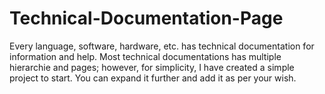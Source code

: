 # Technical-Documentation-Page
Every language,
 software, hardware,
 etc. has technical 
documentation
 for 
information
 and help.
Most
 technical
 documentations
 has multiple
 hierarchie
and pages;
 however, 
for simplicity,
I have created
 a simple project
 to start.
 You can expand 
it further and add it as per your wish. 
